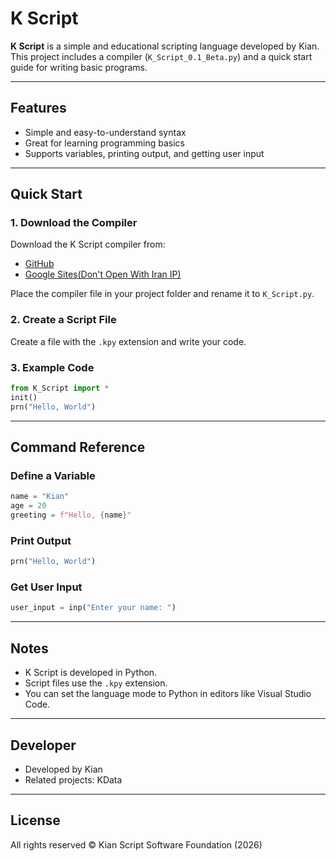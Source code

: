 # K Script

**K Script** is a simple and educational scripting language developed by Kian. This project includes a compiler (`K_Script_0.1_Beta.py`) and a quick start guide for writing basic programs.

---

## Features

- Simple and easy-to-understand syntax  
- Great for learning programming basics  
- Supports variables, printing output, and getting user input  

---

## Quick Start

### 1. Download the Compiler

Download the K Script compiler from:

- [GitHub](https://github.com/Kiansharestani/K-Script)
- [Google Sites(Don't Open With Iran IP)](https://sites.google.com/view/download-k-script-compiler)

Place the compiler file in your project folder and rename it to `K_Script.py`.

### 2. Create a Script File

Create a file with the `.kpy` extension and write your code.

### 3. Example Code

```python
from K_Script import *
init()
prn("Hello, World")
```

---

## Command Reference

### Define a Variable

```python
name = "Kian"
age = 20
greeting = f"Hello, {name}"
```

### Print Output

```python
prn("Hello, World")
```

### Get User Input

```python
user_input = inp("Enter your name: ")
```

---

## Notes

- K Script is developed in Python.
- Script files use the `.kpy` extension.
- You can set the language mode to Python in editors like Visual Studio Code.

---

## Developer

- Developed by Kian
- Related projects: KData

---

## License

All rights reserved © Kian Script Software Foundation (2026)
